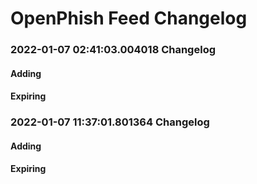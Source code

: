 # OpenPhish Feed Changelog

### 2022-01-07 02:41:03.004018 Changelog

 #### Adding


#### Expiring


### 2022-01-07 11:37:01.801364 Changelog

 #### Adding


#### Expiring


